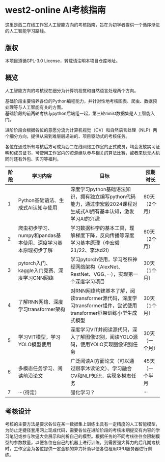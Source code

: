 # west2-online AI考核指南

这里是西二在线工作室人工智能方向的考核指南，旨在为初学者提供一个循序渐进的人工智能学习路线。

## 版权

本项目遵循GPL-3.0 License，转载请注明本项目仓库地址。

## 概览

人工智能方向的考核现在细分为计算机视觉和自然语言处理两个方向。

基础阶段主要培养各位的Python编程能力，并针对性地考核图表、爬虫、数据预处理等与人工智能有关的方面。  
基础阶段的前两轮考核与python后端组一起，第三轮mnist数据集是人工智能入门。

进阶阶段会根据各位的意愿分流为计算机视觉（CV）和自然语言处理（NLP）两个细分方向，提供从易到难层层递进的、项目驱动式的考核任务。

各位在通过所有考核后方可成为西二在线网络工作室的正式成员，均会发放实习证明和成员证书，可使用工作室内的资源组队参与相关的算法比赛，~~或者来玩无人机~~ 同时还有外包、实习等福利。

| 阶段 | 学习内容                                                      | 目标                                                                                                               | 预期时长       |
| ---- | ------------------------------------------------------------- | ------------------------------------------------------------------------------------------------------------------ | -------------- |
| 1    | Python基础语法、生成式AI认知与使用                            | 深度学习python基础语法知识，拥有独立编写python代码能力，通过李宏毅2024课程对生成式AI拥有基本认知，激发学习AI的兴趣 | 60天（2个月）  |
| 2    | 爬虫初步学习、numpy和pandas基本使用、深度学习基本原理初步了解 | 学习数据科学的基本工具，理解梯度下降，反向传播等深度学习基本原理（李宏毅21/22、李沐d2l）                           | 60天（2个月）  |
| 3    | pytorch入门、kaggle入门竞赛、深度学习CNN网络                  | 学习pytorch使用，学习卷积神经网络架构（AlexNet、RestNet、VGG、···），实现第一个深度学习项目                        | 30天（1个月）  |
| 4    | 了解RNN网络、深度学习transformer架构                          | 对RNN网络构建基本了解，阅读transformer源代码，深度学习transformer组件，尝试使用transformer框架训练小型生成式模型   | 30天（1个月）  |
| 5    | 学习VIT模型，学习YOLO模型使用                                 | 深度学习VIT并阅读源代码，深入了解图像识别，阅读YOLO源码，使用YOLO实现图像识别任务                                  | 30天（一个月） |
| 6    | 多模态任务学习、阅读前沿论文                                  | 广泛阅读AI方面论文（可以通过跟李沐读论文）、学习融合CV和NLP知识，实现多模态任务                                    | 45天（一个半月 |
| 7    | ···（待定）                                                   | 强化学习？                                                                                                         | ···            |

## 考核设计
考核的主要方法是要求各位在某一数据集上训练出具有一定精度的人工智能模型，为防止走捷径套用网上现成代码，需要各位在进阶阶段的考核末期提交有内容的学习笔记或参与吹逼大会展示和剖析自己的模型。根据任务的不同考核往往会限制模型的参数数量，以便各位在自己的机器上进行训练，到需要强大算力的后几期考核时，工作室会为各位提供一定金额的算力补助以便各位租用GPU服务器进行训练。
